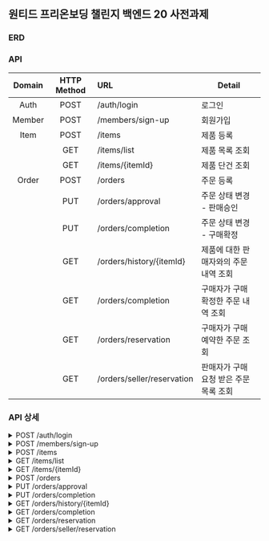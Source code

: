 ## 원티드 프리온보딩 챌린지 백엔드 20 사전과제

### ERD

### API

| Domain | HTTP Method | URL                        | Detail                 |
|:------:|:-----------:|:---------------------------|------------------------|
|  Auth  |    POST     | /auth/login                | 로그인                    |
| Member |    POST     | /members/sign-up           | 회원가입                   |
|  Item  |    POST     | /items                     | 제품 등록                  |
|        |     GET     | /items/list                | 제품 목록 조회               |
|        |     GET     | /items/{itemId}            | 제품 단건 조회               |
| Order  |    POST     | /orders                    | 주문 등록                  |
|        |     PUT     | /orders/approval           | 주문 상태 변경 - 판매승인        |
|        |     PUT     | /orders/completion         | 주문 상태 변경 - 구매확정        |
|        |     GET     | /orders/history/{itemId}   | 제품에 대한 판매자와의 주문 내역 조회  |
|        |     GET     | /orders/completion         | 구매자가 구매 확정한 주문 내역 조회   |
|        |     GET     | /orders/reservation        | 구매자가 구매 예약한 주문 조회      |
|        |     GET     | /orders/seller/reservation | 판매자가 구매 요청 받은 주문 목록 조회 |

### API 상세
<details>
<summary>POST /auth/login</summary>

Request
> -H "Content-Type: application/json" \
-d '{ "email": "email@email.com", "password": "password" }'

Response
> 200 Ok
</details>

<details>
<summary>POST /members/sign-up</summary>

Request
> -H "Content-Type: application/json" \
-d '{ \
&emsp;&emsp;&emsp;"email": "email@email.com", \
&emsp;&emsp;&emsp;"password": "password", \
&emsp;&emsp;&emsp;"name": "MemberName", \
&emsp;&emsp;&emsp;"nickname": "MemberNickname", \
&emsp;&nbsp;}'

Response
> 200 Ok
</details>

<details>
<summary>POST /items</summary>

Request
> -H "Content-Type: application/json" \
-d '{ "name": "ItemName", "price": "10000" }'

Response
> 200 Ok
</details>

<details>
<summary>GET /items/list</summary>

Request
> -H "Content-Type: application/json" \

Response 
> 200 Ok \
{ \
&emsp;&emsp; "items": [ \
&emsp;&emsp;&emsp;&emsp; { "price": "10000", "status": "FOR_SALE" }, \
&emsp;&emsp;&emsp;&emsp; { "price": "20000", "status": "RESERVED" }, \
&emsp;&emsp;&emsp;&emsp; { "price": "30000", "status": "COMPLETE" }, \
&emsp;&emsp; ] \
}
</details>

<details>
<summary>GET /items/{itemId}</summary>

Request
> -H "Content-Type: application/json" \
-H "Set-Cookie: { "JSESSIONID" : "SessionID" }" \

Response
> 200 Ok \
{ \
&emsp;&emsp; "price": "10000", \
&emsp;&emsp; "status": "FOR_SALE", \
&emsp;&emsp; "order": { \
&emsp;&emsp;&emsp;&emsp; "itemName": "ItemName" \
&emsp;&emsp;&emsp;&emsp; "totalPrice": "30000" \
&emsp;&emsp;&emsp;&emsp; "createdAt": "2024-05-27T13:35:26.843093" \
&emsp;&emsp;
}
</details>

<details>
<summary>POST /orders</summary>

Request
> -H "Content-Type: application/json" \
-H "Set-Cookie: { "JSESSIONID" : "SessionID" }" \
-d '{ "itemId": "1", "price": "10000" }'

Response
> 200 Ok
</details>

<details>
<summary>PUT /orders/approval</summary>

Request
> -H "Content-Type: application/json" \
-H "Set-Cookie: { "JSESSIONID" : "SessionID" }" \
-d '{ "itemId": "1", "orderId": "1" }'

Response
> 200 Ok
</details>

<details>
<summary>PUT /orders/completion</summary>

Request
> -H "Content-Type: application/json" \
-H "Set-Cookie: { "JSESSIONID" : "SessionID" }" \
-d '{ "itemId": "1", "orderId": "1" }'

Response
> 200 Ok
</details>

<details>
<summary>GET /orders/history/{itemId}</summary>

Request
> -H "Content-Type: application/json" \
-H "Set-Cookie: { "JSESSIONID" : "SessionID" }" \

Response
> 200 Ok \
{ \
&emsp;&emsp; "price": "10000", \
&emsp;&emsp; "status": "FOR_SALE", \
&emsp;&emsp; "order": { \
&emsp;&emsp;&emsp;&emsp; "itemName": "ItemName" \
&emsp;&emsp;&emsp;&emsp; "totalPrice": "30000" \
&emsp;&emsp;&emsp;&emsp; "createdAt": "2024-05-27T13:35:26.843093" \
&emsp;&emsp;
}
</details>

<details>
<summary>GET /orders/completion</summary>

Request
> -H "Content-Type: application/json" \
-H "Set-Cookie: { "JSESSIONID" : "SessionID" }" \

Response
> 200 Ok \
{ \
&emsp;&emsp; "price": "10000", \
&emsp;&emsp; "status": "FOR_SALE", \
&emsp;&emsp; "order": { \
&emsp;&emsp;&emsp;&emsp; "itemName": "ItemName" \
&emsp;&emsp;&emsp;&emsp; "totalPrice": "30000" \
&emsp;&emsp;&emsp;&emsp; "createdAt": "2024-05-27T13:35:26.843093" \
&emsp;&emsp;
}
</details>

<details>
<summary>GET /orders/reservation</summary>

Request
> -H "Content-Type: application/json" \
-H "Set-Cookie: { "JSESSIONID" : "SessionID" }" \

Response
> 200 Ok \
{ \
&emsp;&emsp; "price": "10000", \
&emsp;&emsp; "status": "FOR_SALE", \
&emsp;&emsp; "order": { \
&emsp;&emsp;&emsp;&emsp; "itemName": "ItemName" \
&emsp;&emsp;&emsp;&emsp; "totalPrice": "30000" \
&emsp;&emsp;&emsp;&emsp; "createdAt": "2024-05-27T13:35:26.843093" \
&emsp;&emsp;
}
</details>

<details>
<summary>GET /orders/seller/reservation</summary>

Request
> -H "Content-Type: application/json" \
-H "Set-Cookie: { "JSESSIONID" : "SessionID" }" \

Response
> 200 Ok \
{ \
&emsp;&emsp; "price": "10000", \
&emsp;&emsp; "status": "FOR_SALE", \
&emsp;&emsp; "order": { \
&emsp;&emsp;&emsp;&emsp; "itemName": "ItemName" \
&emsp;&emsp;&emsp;&emsp; "totalPrice": "30000" \
&emsp;&emsp;&emsp;&emsp; "createdAt": "2024-05-27T13:35:26.843093" \
&emsp;&emsp;
}
</details>